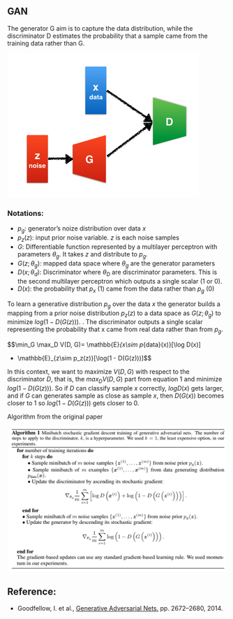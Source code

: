 ## GAN
The generator G aim is to capture the data distribution, while the discriminator D estimates the probability that a sample came from the training data rather than G.

![](images/gananormalydetect-f3345b7c.png)

### Notations:
- $p_g$: generator’s noize distribution over data $x$
- $p_z(z)$: input prior noise variable. $z$ is each noise samples
- $G$: Differentiable function represented by a multilayer perceptron with parameters $\theta_g$. It takes $z$ and distribute to $p_g$.
- $G(z; θ_g)$: mapped data space where $θ_g$ are the generator parameters
- $D(x; θ_d)$: Discriminator where $θ_D$ are discriminator parameters. This is the second multilayer perceptron which outputs a single scalar (1 or 0).
- $D(x)$: the probability that $p_x$ (1) came from the data rather than $p_g$ (0)


To learn a generative distribution $p_g$ over the data $x$ the generator builds a mapping from a prior noise distribution $p_z(z)$ to a data space as $G(z; θ_g)$ to minimize $log(1 − D(G(z)))$.
.
The discriminator outputs a single scalar representing the probability that x came from real data rather than from $p_g$.


$$\min_G \max_D V(D, G)=
\mathbb{E}_{x\sim p_{data}(x)}[\log D(x)]
+ \mathbb{E}_{z\sim p_z(z)}[\log(1 - D(G(z)))]$$

In this context, we want to maximize $V(D,G)$ with respect to the discriminator $D$, that is, the $max_DV(D,G)$ part from equation 1 and minimize $log(1 − D(G(z)))$.
So if $D$ can classify sample $x$ correctly, $logD(x)$ gets larger, and if $G$ can generates sample as close as sample $x$, then $D(G(x))$ becomes closer to 1 so $log(1 − D(G(z)))$ gets closer to 0.

Algorithm from the original paper

![](images/gananormalydetect-88de51d6.png)



## Reference:
- Goodfellow, I.  et al.,  [Generative Adversarial Nets.](http://papers.nips.cc/paper/5423-generative-adversarial-nets.pdf) pp. 2672–2680, 2014.
